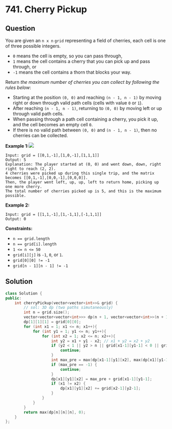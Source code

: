 # 741. Cherry Pickup

## Question

You are given an `n x n` `grid` representing a field of cherries, each cell is one of three possible integers.

* `0` means the cell is empty, so you can pass through,
* `1` means the cell contains a cherry that you can pick up and pass through, or
* `-1` means the cell contains a thorn that blocks your way.

Return _the maximum number of cherries you can collect by following the rules below_:

* Starting at the position `(0, 0)` and reaching `(n - 1, n - 1)` by moving right or down through valid path cells \(cells with value `0` or `1`\).
* After reaching `(n - 1, n - 1)`, returning to `(0, 0)` by moving left or up through valid path cells.
* When passing through a path cell containing a cherry, you pick it up, and the cell becomes an empty cell `0`.
* If there is no valid path between `(0, 0)` and `(n - 1, n - 1)`, then no cherries can be collected.

**Example 1:**![](https://assets.leetcode.com/uploads/2020/12/14/grid.jpg)

```text
Input: grid = [[0,1,-1],[1,0,-1],[1,1,1]]
Output: 5
Explanation: The player started at (0, 0) and went down, down, right right to reach (2, 2).
4 cherries were picked up during this single trip, and the matrix becomes [[0,1,-1],[0,0,-1],[0,0,0]].
Then, the player went left, up, up, left to return home, picking up one more cherry.
The total number of cherries picked up is 5, and this is the maximum possible.
```

**Example 2:**

```text
Input: grid = [[1,1,-1],[1,-1,1],[-1,1,1]]
Output: 0
```

**Constraints:**

* `n == grid.length`
* `n == grid[i].length`
* `1 <= n <= 50`
* `grid[i][j]` is `-1`, `0`, or `1`.
* `grid[0][0] != -1`
* `grid[n - 1][n - 1] != -1`

## Solution

```cpp
class Solution {
public:
    int cherryPickup(vector<vector<int>>& grid) {
        // sol: 3D dp (two paths simutaneously)
        int n = grid.size();
        vector<vector<vector<int>>> dp(n + 1, vector<vector<int>>(n + 1, vector<int>(n + 1, -1)));
        dp[1][1][1] = grid[0][0];
        for (int x1 = 1; x1 <= n; x1++){
            for (int y1 = 1; y1 <= n; y1++){
                for (int x2 = 1; x2 <= n; x2++){
                    int y2 = x1 + y1 - x2; // x1 + y2 = x2 + y2
                    if (y2 < 1 || y2 > n || grid[x1-1][y1-1] < 0 || grid[x2-1][y2-1] < 0) {
                        continue;
                    }
                    int max_pre = max(dp[x1-1][y1][x2], max(dp[x1][y1-1][x2], max(dp[x1-1][y1][x2-1], dp[x1][y1-1][x2-1])));
                    if (max_pre == -1) {
                        continue;
                    }
                    dp[x1][y1][x2] = max_pre + grid[x1-1][y1-1];
                    if (x1 != x2) {
                        dp[x1][y1][x2] += grid[x2-1][y2-1];
                    }
                }
            }
        }
        return max(dp[n][n][n], 0);
    }
};
```

